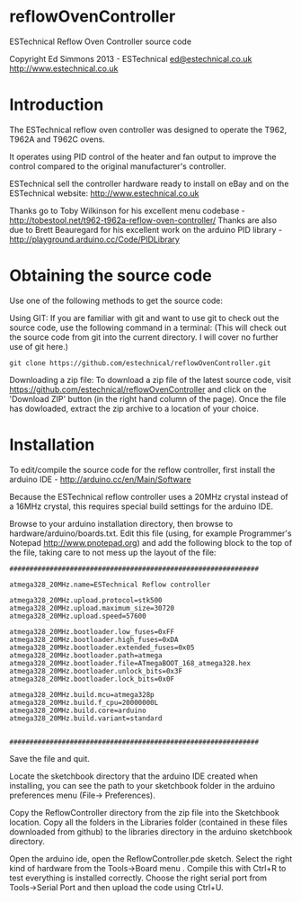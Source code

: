 reflowOvenController
====================

ESTechnical Reflow Oven Controller source code

Copyright Ed Simmons 2013 - ESTechnical
ed@estechnical.co.uk
http://www.estechnical.co.uk


Introduction
====================

The ESTechnical reflow oven controller was designed to operate the T962, T962A and T962C ovens.

It operates using PID control of the heater and fan output to improve the control compared to the original manufacturer's controller.

ESTechnical sell the controller hardware ready to install on eBay and on the ESTechnical website: http://www.estechnical.co.uk

Thanks go to Toby Wilkinson for his excellent menu codebase - http://tobestool.net/t962-t962a-reflow-oven-controller/
Thanks are also due to Brett Beauregard for his excellent work on the arduino PID library - http://playground.arduino.cc/Code/PIDLibrary


Obtaining the source code
====================

Use one of the following methods to get the source code:

Using GIT:
If you are familiar with git and want to use git to check out the source code, use the following command in a terminal:
(This will check out the source code from git into the current directory. I will cover no further use of git here.)

	git clone https://github.com/estechnical/reflowOvenController.git


Downloading a zip file:
	To download a zip file of the latest source code, visit https://github.com/estechnical/reflowOvenController and click on the
	'Download ZIP' button (in the right hand column of the page). Once the file has dowloaded, extract the zip archive to a location of your choice.


Installation
====================

To edit/compile the source code for the reflow controller, first install the arduino IDE - http://arduino.cc/en/Main/Software

Because the ESTechnical reflow controller uses a 20MHz crystal instead of a 16MHz crystal, this requires special build settings for the arduino IDE. 

Browse to your arduino installation directory, then browse to hardware/arduino/boards.txt. Edit this file (using, for example Programmer's Notepad http://www.pnotepad.org) and add the following block to the top of the file, taking care to not mess up the layout of the file:


	##############################################################

	atmega328_20MHz.name=ESTechnical Reflow controller

	atmega328_20MHz.upload.protocol=stk500
	atmega328_20MHz.upload.maximum_size=30720
	atmega328_20MHz.upload.speed=57600

	atmega328_20MHz.bootloader.low_fuses=0xFF
	atmega328_20MHz.bootloader.high_fuses=0xDA
	atmega328_20MHz.bootloader.extended_fuses=0x05
	atmega328_20MHz.bootloader.path=atmega
	atmega328_20MHz.bootloader.file=ATmegaBOOT_168_atmega328.hex
	atmega328_20MHz.bootloader.unlock_bits=0x3F
	atmega328_20MHz.bootloader.lock_bits=0x0F

	atmega328_20MHz.build.mcu=atmega328p
	atmega328_20MHz.build.f_cpu=20000000L
	atmega328_20MHz.build.core=arduino
	atmega328_20MHz.build.variant=standard


	##############################################################


Save the file and quit.


Locate the sketchbook directory that the arduino IDE created when installing, you can see the path to your sketchbook folder in the arduino preferences menu (File-> Preferences). 

Copy the ReflowController directory from the zip file into the Sketchbook location. Copy all the folders in the Libraries folder (contained in these files downloaded from github) to the libraries directory in the arduino sketchbook directory.

Open the arduino ide, open the ReflowController.pde sketch. Select the right kind of hardware from the Tools->Board menu . Compile this with Ctrl+R to test everything is installed correctly. Choose the right serial port from Tools->Serial Port and then upload the code using Ctrl+U.





